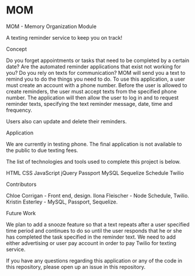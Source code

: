 # MOM

MOM - Memory Organization Module

A texting reminder service to keep you on track!

Concept

Do you forget appointments or tasks that need to be completed by a certain date? Are the automated reminder applications that exist not working for you? Do you rely on texts for communication? MOM will send you a text to remind you to do the things you need to do. To use this application, a user must create an account with a phone number. Before the user is allowed to create reminders, the user must accept texts from the specified phone number. The application will then allow the user to log in and to request reminder texts, specifying the text reminder message, date, time and frequency. 

Users also can update and delete their reminders.

Application

We are currently in testing phone. The final application is not available to the public to due texting fees.


The list of technologies and tools used to complete this project is below.

HTML
CSS
JavaScript
jQuery
Passport
MySQL
Sequelize
Schedule
Twilio


Contributors

Chloe Corrigan - Front end, design.
Ilona Fleischer - Node Schedule, Twilio.
Kristin Esterley - MySQL, Passport, Sequelize.


Future Work

We plan to add a snooze feature so that a text repeats after a user specified time period and continues to do so until the user responds that he or she has completed the task specified in the reminder text. We need to add either advertising or user pay account in order to pay Twilio for texting service.


If you have any questions regarding this application or any of the code in this repository, please open up an issue in this repository.



